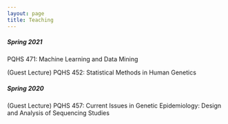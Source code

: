 ```yaml
---
layout: page
title: Teaching
---
```

##### Spring 2021
PQHS 471: Machine Learning and Data Mining

(Guest Lecture) PQHS 452: Statistical Methods in Human Genetics

##### Spring 2020
(Guest Lecture) PQHS 457: Current Issues in Genetic Epidemiology: Design and Analysis of Sequencing Studies
